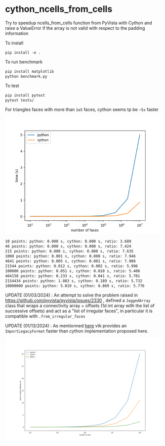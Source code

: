 # cython_ncells_from_cells
Try to speedup ncells_from_cells function from PyVista with Cython and raise a ValueError if the array is not valid with respect to the padding information

To install

```
pip install -e .
```

To run benchmark

```
pip install matplotlib
python benchmark.py
```

To test
```
pip install pytest
pytest tests/
```

For triangles faces with more than `1e5` faces, cython seems tp be `~5x` faster

![](benchmark.png)

```
10 points: python: 0.000 s, cython: 0.000 s, ratio: 3.689
46 points: python: 0.000 s, cython: 0.000 s, ratio: 7.424
215 points: python: 0.000 s, cython: 0.000 s, ratio: 7.635
1000 points: python: 0.001 s, cython: 0.000 s, ratio: 7.946
4641 points: python: 0.005 s, cython: 0.001 s, ratio: 7.908
21544 points: python: 0.012 s, cython: 0.002 s, ratio: 5.996
100000 points: python: 0.051 s, cython: 0.010 s, ratio: 5.406
464158 points: python: 0.233 s, cython: 0.041 s, ratio: 5.701
2154434 points: python: 1.083 s, cython: 0.189 s, ratio: 5.732
10000000 points: python: 5.019 s, cython: 0.869 s, ratio: 5.776
```

UPDATE (01/03/2024) : An attempt to solve the problem raised in https://github.com/pyvista/pyvista/issues/2330 , defined a `JaggedArray` class that wraps a connectivity array + offsets (1d int array with the list of successive offsets) and act as a "list of irregular faces", in particular it is compatible with `.from_irregular_faces`

UPDATE (01/13/2024) : As mentionned [here](https://github.com/pyvista/pyvista/discussions/5393#discussioncomment-8113925) vtk provides an `ImportLegacyFormat` faster than cython implementation proposed here.

![](benchmark_with_legacy.png)


